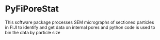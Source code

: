 # PyFiPoreStat
This software package processes SEM micrographs of sectioned particles in FIJI to identify and get data on internal pores and python code is used to bin the data by particle size
